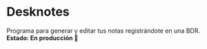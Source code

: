 # Desknotes
Programa para generar y editar tus notas registrándote en una BDR.\
**Estado: En producción 🔧**
